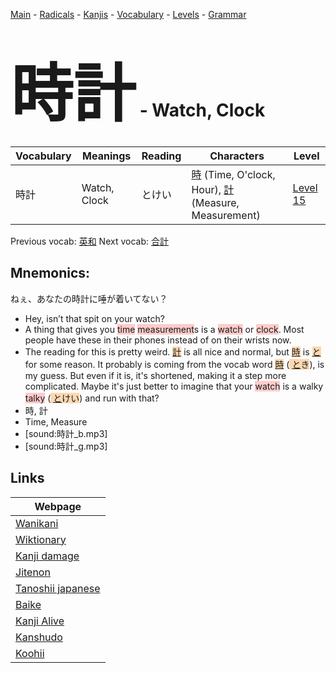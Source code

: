 <style> bigfont {font-size: 100px}</style>
[Main](../README.md) -
[Radicals](../radicals.md) -
[Kanjis](../kanjis.md) -
[Vocabulary](../vocabulary.md) -
[Levels](../levels.md) -
[Grammar](../grammar.md)
# <bigfont> 時計</bigfont> - Watch, Clock 

| Vocabulary | Meanings | Reading | Characters | Level |
| --- | --- | --- | --- | --- |
| 時計 | Watch, Clock | とけい |  [時](../kanjis/時.md) (Time, O'clock, Hour), [計](../kanjis/計.md) (Measure, Measurement) | [Level 15](../levels/wk_level15.md) |

Previous vocab: [英和](英和.md) Next vocab: [合計](合計.md) 

## Mnemonics:
ねぇ、あなたの時計に唾が着いてない？
* Hey, isn’t that spit on your watch?
* A thing that gives you <span style="background-color:#ffcccb"> time</span> <span style="background-color:#ffcccb"> measurement</span>s is a <span style="background-color:#ffcccb"> watch</span> or <span style="background-color:#ffcccb"> clock</span>. Most people have these in their phones instead of on their wrists now.
* The reading for this is pretty weird. <span style="background-color:#fed8b1"> [計](https://jisho.org/search/計)</span> is all nice and normal, but <span style="background-color:#fed8b1"> [時](https://jisho.org/search/時)</span> is <span style="background-color:#fed8b1"> [と](https://jisho.org/search/と)</span> for some reason. It probably is coming from the vocab word <span style="background-color:#fed8b1"> [時](https://jisho.org/search/時)</span> (<span style="background-color:#fed8b1"> [と](https://jisho.org/search/と)き</span>), is my guess. But even if it is, it's shortened, making it a step more complicated. Maybe it's just better to imagine that your <span style="background-color:#ffcccb"> watch</span> is a walky <span style="background-color:#ffcccb"> talky</span> (<span style="background-color:#fed8b1"> [と](https://jisho.org/search/と)けい</span>) and run with that?
* 時, 計
* Time, Measure
* [sound:時計_b.mp3]
* [sound:時計_g.mp3]


## Links 

| Webpage |
| --- |
| [Wanikani          ](https://www.wanikani.com/kanji/時計) |
| [Wiktionary        ](https://en.wiktionary.org/wiki/時計) |
| [Kanji damage      ](http://www.kanjidamage.com/kanji/search?utf8=✓&q=時計) |
| [Jitenon           ](https://jitenon.com/kanji/時計) |
| [Tanoshii japanese ](https://www.tanoshiijapanese.com/dictionary/kanji.cfm?k=時計) |
| [Baike             ](https://baike.baidu.com/item/時計) |
| [Kanji Alive       ](https://app.kanjialive.com/時計) |
| [Kanshudo          ](https://www.kanshudo.com/searchmn?q=時計) |
| [Koohii            ](https://kanji.koohii.com/study/kanji/時計) |
